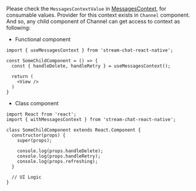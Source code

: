 Please check the `MessagesContextValue` in [MessagesContext](https://github.com/GetStream/stream-chat-react-native/blob/main/src/contexts/messageContext/MessageContext.tsx), for consumable values.
Provider for this context exists in `Channel` component. And so, any child component of Channel
can get access to context as following:

- Functional component

```tsx static
import { useMessagesContext } from 'stream-chat-react-native';

const SomeChildComponent = () => {
  const { handleDelete, handleRetry } = useMessagesContext();

  return (
    <View />
  )
}
```

- Class component

```tsx static
import React from 'react';
import { withMessagesContext } from 'stream-chat-react-native';

class SomeChildComponent extends React.Component {
  constructor(props) {
    super(props);

    console.log(props.handleDelete);
    console.log(props.handleRetry);
    console.log(props.refreshing);
  }

  // UI Logic
}
